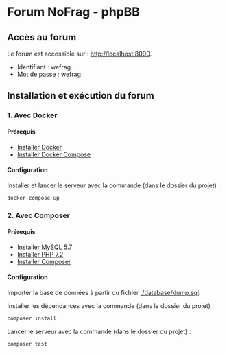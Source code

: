 # Forum NoFrag - phpBB

## Accès au forum

Le forum est accessible sur : [http://localhost:8000](http://localhost:8000).

- Identifiant : wefrag
- Mot de passe : wefrag

## Installation et exécution du forum

### 1. Avec Docker

#### Prérequis

- [Installer Docker](https://docs.docker.com/engine/install/)
- [Installer Docker Compose](https://docs.docker.com/compose/install/)

#### Configuration

Installer et lancer le serveur avec la commande (dans le dossier du projet) :

```bash
docker-compose up
```

### 2. Avec Composer

#### Prérequis

- [Installer MySQL 5.7](https://dev.mysql.com/doc/mysql-installation-excerpt/5.7/en/)
- [Installer PHP 7.2](https://prototype.php.net/versions/7.2/install/)
- [Installer Composer](https://www.hostinger.fr/tutoriels/comment-installer-et-utiliser-composer/)

#### Configuration

Importer la base de données à partir du fichier [./database/dump.sql](./database/dump.sql).

Installer les dépendances avec la commande (dans le dossier du projet) :

```bash
composer install
```

Lancer le serveur avec la commande (dans le dossier du projet) :

```bash
composer test
```
